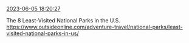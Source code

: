 [2023-06-05 18:20:27](https://mstdn.social/@hill_wanderer/110492990003476041)

The 8 Least-Visited National Parks in the U.S. <a href="https://www.outsideonline.com/adventure-travel/national-parks/least-visited-national-parks-in-us/" target="_blank" rel="nofollow noopener noreferrer" translate="no">https://www.outsideonline.com/adventure-travel/national-parks/least-visited-national-parks-in-us/</a>